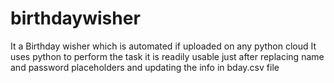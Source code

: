 # birthdaywisher
It a Birthday wisher which is automated if uploaded on any python cloud
It uses python to perform the task it is readily usable just after replacing name and password placeholders and updating the info in bday.csv file
